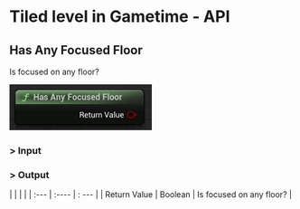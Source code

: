 # Tiled level in Gametime - API
## Has Any Focused Floor

Is focused on any floor?

<img src="../../_media/GametimeAPI/HasAnyFocusedFloor.png" alt="drawing" width="50%"/>

### > Input

### > Output

|               |         |       |
| :---          | :----   | : --- |
| Return Value  | Boolean |  Is focused on any floor? |
